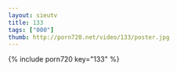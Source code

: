 ```yaml
--- 
layout: sieutv
title: 133
tags: ["000"]
thumb: http://porn720.net/video/133/poster.jpg
---
```

{% include porn720 key="133" %} 
